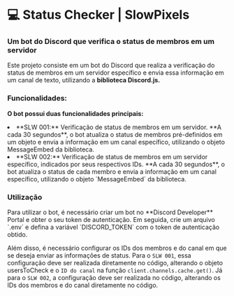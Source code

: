 # 💻 Status Checker | SlowPixels

<h3 align="left">Um bot do Discord que verifica o status de membros em um servidor </h3>


Este projeto consiste em um bot do Discord que realiza a verificação do status de membros em um servidor específico e envia essa informação em um canal de texto, utilizando a **biblioteca Discord.js.**

<h3 align="left"> Funcionalidades: </h3>

**O bot possui duas funcionalidades principais:**

  <li> **SLW 001:** Verificação de status de membros em um servidor. **A cada 30 segundos**, o bot atualiza o status de membros pré-definidos em um objeto e envia a informação em um canal específico, utilizando o objeto MessageEmbed da biblioteca.
  <li> **SLW 002:** Verificação de status de membros em um servidor específico, indicados por seus respectivos IDs. **A cada 30 segundos**, o bot atualiza o status de cada membro e envia a informação em um canal específico, utilizando o objeto `MessageEmbed` da biblioteca.
  
<h3 align="left">Utilização </h3>
Para utilizar o bot, é necessário criar um bot no **Discord Developer** Portal e obter o seu token de autenticação. Em seguida, crie um arquivo `.env` e defina a variável `DISCORD_TOKEN` com o token de autenticação obtido.

Além disso, é necessário configurar os IDs dos membros e do canal em que se deseja enviar as informações de status. Para o `SLW 001`, essa configuração deve ser realizada diretamente no código, alterando o objeto usersToCheck e o `ID do canal` na função `client.channels.cache.get()`. Já para o `SLW 002`, a configuração deve ser realizada no código, alterando os IDs dos membros e do canal diretamente no código.
